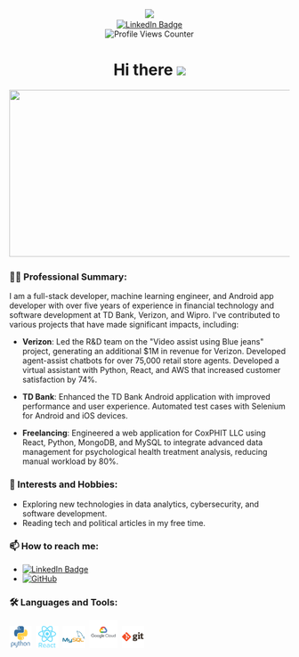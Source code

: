 <div id="header" align="center">
  <img src="https://media.giphy.com/media/M9gbBd9nbDrOTu1Mqx/giphy.gif" width="100"/>
  <div id="badges">
    <a href="https://www.linkedin.com/in/saravananchandrasekaran">
      <img src="https://img.shields.io/badge/LinkedIn-blue?style=for-the-badge&logo=linkedin&logoColor=white" alt="LinkedIn Badge"/>
    </a>
  </div>
  <img src="https://komarev.com/ghpvc/?username=saravananchandrasekaran&style=flat-square&color=blue" alt="Profile Views Counter"/>
  <h1>
    Hi there 
    <img src="https://media.giphy.com/media/hvRJCLFzcasrR4ia7z/giphy.gif" width="30px"/>
  </h1>
</div>

<div align="center">
  <img src="https://media.giphy.com/media/dWesBcTLavkZuG35MI/giphy.gif" width="600" height="300"/>
</div>

### :technologist: Professional Summary:

I am a full-stack developer, machine learning engineer, and Android app developer with over five years of experience in financial technology and software development at TD Bank, Verizon, and Wipro. I've contributed to various projects that have made significant impacts, including:

- **Verizon**: Led the R&D team on the "Video assist using Blue jeans" project, generating an additional $1M in revenue for Verizon. Developed agent-assist chatbots for over 75,000 retail store agents. Developed a virtual assistant with Python, React, and AWS that increased customer satisfaction by 74%.

- **TD Bank**: Enhanced the TD Bank Android application with improved performance and user experience. Automated test cases with Selenium for Android and iOS devices.

- **Freelancing**: Engineered a web application for CoxPHIT LLC using React, Python, MongoDB, and MySQL to integrate advanced data management for psychological health treatment analysis, reducing manual workload by 80%.

### :seedling: Interests and Hobbies:

- Exploring new technologies in data analytics, cybersecurity, and software development.
- Reading tech and political articles in my free time.

### :mailbox: How to reach me:
- [![LinkedIn Badge](https://img.shields.io/badge/LinkedIn-blue?style=flat&logo=LinkedIn&logoColor=white)](https://www.linkedin.com/in/saravananchandrasekaran)
- [![GitHub](https://img.shields.io/badge/GitHub-gray?style=flat&logo=GitHub&logoColor=white)](https://github.com/saravananchandrasekaran)

### :hammer_and_wrench: Languages and Tools:

<div>
  <img src="https://github.com/devicons/devicon/blob/master/icons/python/python-original-wordmark.svg" title="Python" alt="Python" width="40" height="40"/>&nbsp;
  <img src="https://github.com/devicons/devicon/blob/master/icons/react/react-original-wordmark.svg" title="React" alt="React" width="40" height="40"/>&nbsp;
  <img src="https://github.com/devicons/devicon/blob/master/icons/mysql/mysql-original-wordmark.svg" title="MySQL" alt="MySQL" width="40" height="40"/>&nbsp;
  <img src="https://github.com/devicons/devicon/blob/master/icons/googlecloud/googlecloud-original-wordmark.svg" title="Google Cloud" alt="Google Cloud" width="50" height="50"/>&nbsp;
  <img src="https://github.com/devicons/devicon/blob/master/icons/git/git-original-wordmark.svg" title="Git" alt="Git" width="40" height="40"/>&nbsp;
</div>

